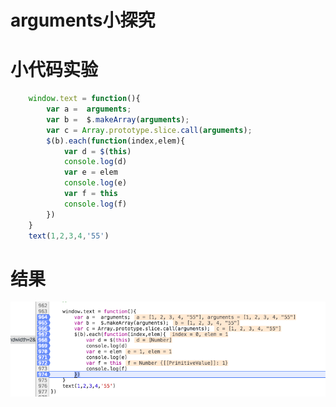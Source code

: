 # arguments小探究

# 小代码实验

```javascript
    window.text = function(){
        var a =  arguments;
        var b =  $.makeArray(arguments);
        var c = Array.prototype.slice.call(arguments);
        $(b).each(function(index,elem){
            var d = $(this)
            console.log(d)
            var e = elem
            console.log(e)
            var f = this
            console.log(f)
        })
    }
    text(1,2,3,4,'55')
```

# 结果

![arguments](/assets/QQ20161224-1.png)
